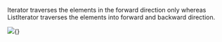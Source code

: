 Iterator traverses the elements in the forward direction only whereas
ListIterator traverses the elements into forward and backward direction.

![](image82.png){}